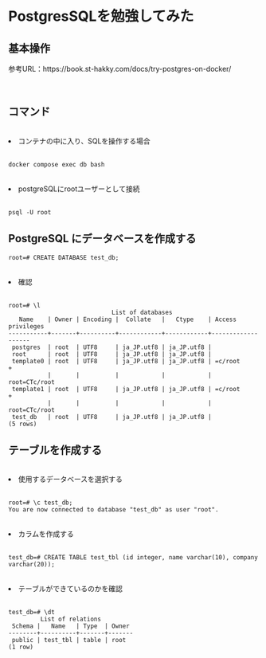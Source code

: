 # PostgresSQLを勉強してみた

## 基本操作
<p>参考URL：https://book.st-hakky.com/docs/try-postgres-on-docker/</p>
<br>

## コマンド
<br>
<li>コンテナの中に入り、SQLを操作する場合</li>
<br>

```
docker compose exec db bash
```
<br>
<li>postgreSQLにrootユーザーとして接続</li>
<br>

```
psql -U root
```

## PostgreSQL にデータベースを作成する

```
root=# CREATE DATABASE test_db;
```

<br>
<li>確認</li>
<br>

```
root=# \l
                             List of databases
   Name    | Owner | Encoding |  Collate   |   Ctype    | Access privileges
-----------+-------+----------+------------+------------+-------------------
 postgres  | root  | UTF8     | ja_JP.utf8 | ja_JP.utf8 |
 root      | root  | UTF8     | ja_JP.utf8 | ja_JP.utf8 |
 template0 | root  | UTF8     | ja_JP.utf8 | ja_JP.utf8 | =c/root          +
           |       |          |            |            | root=CTc/root
 template1 | root  | UTF8     | ja_JP.utf8 | ja_JP.utf8 | =c/root          +
           |       |          |            |            | root=CTc/root
 test_db   | root  | UTF8     | ja_JP.utf8 | ja_JP.utf8 |
(5 rows)
```

## テーブルを作成する

<br>
<li>使用するデータベースを選択する</li>
<br>

```
root=# \c test_db;
You are now connected to database "test_db" as user "root".
```

<br>
<li>カラムを作成する</li>
<br>

```
test_db=# CREATE TABLE test_tbl (id integer, name varchar(10), company varchar(20));
```

<br>
<li>テーブルができているのかを確認</li>
<br>


```
test_db=# \dt
         List of relations
 Schema |   Name   | Type  | Owner
--------+----------+-------+-------
 public | test_tbl | table | root
(1 row)
```